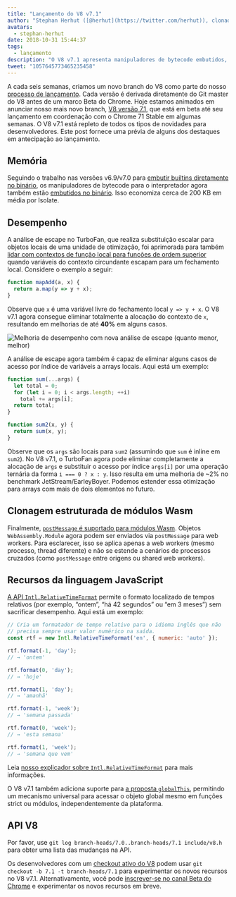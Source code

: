 ```yaml
---
title: "Lançamento do V8 v7.1"
author: "Stephan Herhut ([@herhut](https://twitter.com/herhut)), clonador clonado de clones"
avatars:
  - stephan-herhut
date: 2018-10-31 15:44:37
tags:
  - lançamento
description: "O V8 v7.1 apresenta manipuladores de bytecode embutidos, análise de escape TurboFan aprimorada, postMessage(wasmModule), Intl.RelativeTimeFormat e globalThis!"
tweet: "1057645773465235458"
---
```

A cada seis semanas, criamos um novo branch do V8 como parte do nosso [processo de lançamento](/docs/release-process). Cada versão é derivada diretamente do Git master do V8 antes de um marco Beta do Chrome. Hoje estamos animados em anunciar nosso mais novo branch, [V8 versão 7.1](https://chromium.googlesource.com/v8/v8.git/+log/branch-heads/7.1), que está em beta até seu lançamento em coordenação com o Chrome 71 Stable em algumas semanas. O V8 v7.1 está repleto de todos os tipos de novidades para desenvolvedores. Este post fornece uma prévia de alguns dos destaques em antecipação ao lançamento.

<!--truncate-->
## Memória

Seguindo o trabalho nas versões v6.9/v7.0 para [embutir builtins diretamente no binário](/blog/embedded-builtins), os manipuladores de bytecode para o interpretador agora também estão [embutidos no binário](https://bugs.chromium.org/p/v8/issues/detail?id=8068). Isso economiza cerca de 200 KB em média por Isolate.

## Desempenho

A análise de escape no TurboFan, que realiza substituição escalar para objetos locais de uma unidade de otimização, foi aprimorada para também [lidar com contextos de função local para funções de ordem superior](https://bit.ly/v8-turbofan-context-sensitive-js-operators) quando variáveis do contexto circundante escapam para um fechamento local. Considere o exemplo a seguir:

```js
function mapAdd(a, x) {
  return a.map(y => y + x);
}
```

Observe que `x` é uma variável livre do fechamento local `y => y + x`. O V8 v7.1 agora consegue eliminar totalmente a alocação do contexto de `x`, resultando em melhorias de até **40%** em alguns casos.

![Melhoria de desempenho com nova análise de escape (quanto menor, melhor)](/_img/v8-release-71/improved-escape-analysis.svg)

A análise de escape agora também é capaz de eliminar alguns casos de acesso por índice de variáveis a arrays locais. Aqui está um exemplo:

```js
function sum(...args) {
  let total = 0;
  for (let i = 0; i < args.length; ++i)
    total += args[i];
  return total;
}

function sum2(x, y) {
  return sum(x, y);
}
```

Observe que os `args` são locais para `sum2` (assumindo que `sum` é inline em `sum2`). No V8 v7.1, o TurboFan agora pode eliminar completamente a alocação de `args` e substituir o acesso por índice `args[i]` por uma operação ternária da forma `i === 0 ? x : y`. Isso resulta em uma melhoria de ~2% no benchmark JetStream/EarleyBoyer. Podemos estender essa otimização para arrays com mais de dois elementos no futuro.

## Clonagem estruturada de módulos Wasm

Finalmente, [`postMessage` é suportado para módulos Wasm](https://github.com/WebAssembly/design/pull/1074). Objetos `WebAssembly.Module` agora podem ser enviados via `postMessage` para web workers. Para esclarecer, isso se aplica apenas a web workers (mesmo processo, thread diferente) e não se estende a cenários de processos cruzados (como `postMessage` entre origens ou shared web workers).

## Recursos da linguagem JavaScript

[A API `Intl.RelativeTimeFormat`](/features/intl-relativetimeformat) permite o formato localizado de tempos relativos (por exemplo, “ontem”, “há 42 segundos” ou “em 3 meses”) sem sacrificar desempenho. Aqui está um exemplo:

```js
// Cria um formatador de tempo relativo para o idioma inglês que não
// precisa sempre usar valor numérico na saída.
const rtf = new Intl.RelativeTimeFormat('en', { numeric: 'auto' });

rtf.format(-1, 'day');
// → 'ontem'

rtf.format(0, 'day');
// → 'hoje'

rtf.format(1, 'day');
// → 'amanhã'

rtf.format(-1, 'week');
// → 'semana passada'

rtf.format(0, 'week');
// → 'esta semana'

rtf.format(1, 'week');
// → 'semana que vem'
```

Leia [nosso explicador sobre `Intl.RelativeTimeFormat`](/features/intl-relativetimeformat) para mais informações.

O V8 v7.1 também adiciona suporte para [a proposta `globalThis`](/features/globalthis), permitindo um mecanismo universal para acessar o objeto global mesmo em funções strict ou módulos, independentemente da plataforma.

## API V8

Por favor, use `git log branch-heads/7.0..branch-heads/7.1 include/v8.h` para obter uma lista das mudanças na API.

Os desenvolvedores com um [checkout ativo do V8](/docs/source-code#using-git) podem usar `git checkout -b 7.1 -t branch-heads/7.1` para experimentar os novos recursos no V8 v7.1. Alternativamente, você pode [inscrever-se no canal Beta do Chrome](https://www.google.com/chrome/browser/beta.html) e experimentar os novos recursos em breve.
